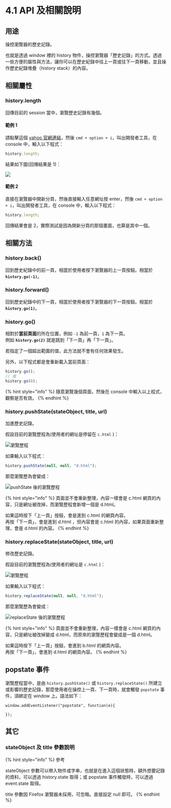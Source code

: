# 4.1 API 及相關說明

## 用途

操控瀏覽器的歷史記錄。

也就是透過 window 裡的 history 物件，操控瀏覽器「歷史記錄」的方式。透過一些方便的屬性與方法，讓你可以在歷史紀錄中往上一頁或往下一頁移動，並且操作歷史紀錄堆疊（history stack）的內容。



## 相關屬性

###

### history.length

回傳目前的 session 當中，瀏覽歷史記錄有幾個。

#### 範例 1

請點擊這個 [yahoo 官網連結](https://tw.yahoo.com)，然後 `cmd + option + i`，叫出開發者工具，在 console 中，輸入以下程式：

```javascript
history.length;
```

結果如下圖(回傳結果是 1)：

![](<../.gitbook/assets/history\_length\_ex1 (1).png>)

#### 範例 2

直接在瀏覽器中開新分頁，然後直接輸入任意網址按 enter，然後 `cmd + option + i`，叫出開發者工具，在 console 中，輸入以下程式：

```javascript
history.length;
```

回傳結果會是 2，實際測試是因為開新分頁的那個畫面，也算是其中一個。



## 相關方法

### history.back()

回到歷史紀錄中的前一頁，相當於使用者按下瀏覽器的上一頁按鈕。相當於 **`history.go(-1)`**。



### history.forward()

回到歷史紀錄中的下一頁，相當於使用者按下瀏覽器的下一頁按鈕。相當於 **`history.go(1)`**。



### history.go()

相對於**當前頁面**的所在位置，例如 `-1` 為前一頁，`1` 為下一頁。\
例如 **`history.go(2)`** 就是跳到「下一頁」再「下一頁」。

若指定了一個超出範圍的值，此方法就不會有任何效果發生。

另外，以下程式都是會重新載入當前頁面：

```javascript
history.go();
// 或
history.go(0);
```



{% hint style="info" %}
隨意瀏覽幾個頁面，然後在 console 中輸入以上程式，觀察是否有效。
{% endhint %}



### history.pushState(stateObject, title, url)

加進歷史記錄。

假設目前的瀏覽歷程為(使用者的網址是停留在 `c.html` )：

![瀏覽歷程](../.gitbook/assets/original\_history\_session.png)

如果輸入以下程式：

```javascript
history.pushState(null, null, "d.html");
```

那麼瀏覽歷為會變成：

![pushState 後的瀏覽歷程](../.gitbook/assets/original\_history\_pushstate.png)

{% hint style="info" %}
頁面並不會重新整理，內容一樣會是 c.html 網頁的內容，只是網址被改掉，而瀏覽歷程會新增一個是 d.html。

如果這時按下「上一頁」按鈕，會是進到 c.html 的網頁內容。\
再按「下一頁」，會是進到 d.html ，但內容會是 c.html 的內容，如果頁面重新整理，會是 d.html 的內容。
{% endhint %}





### history.replaceState(stateObject, title, url)

修改歷史記錄。

假設目前的瀏覽歷程為(使用者的網址是 `c.html` )：

![瀏覽歷程](<../.gitbook/assets/original\_history\_session (1).png>)

如果輸入以下程式：

```javascript
history.replaceState(null, null, "d.html");
```

那麼瀏覽歷為會變成：

![replaceState 後的瀏覽歷程](<../.gitbook/assets/original\_history\_replacestate 2.png>)

{% hint style="info" %}
頁面並不會重新整理，內容一樣會是 c.html 網頁的內容，只是網址被改掉變成 d.html，而原來的瀏覽歷程會變成是一個 d.html。

如果這時按下「上一頁」按鈕，會進到 b.html 的網頁內容。\
再按「下一頁」，會進到 d.html 的網頁內容。
{% endhint %}



## popstate 事件

瀏覽歷程當中，是由 `history.pushState()` 或 `history.replaceState()` 所建立或影響的歷史記錄，那麼使用者在操控上一頁、下一頁時，就會觸發 `popstate` 事件，須綁定在 window 上。語法如下：

```
window.addEventListener("popstate", function(e){
  
});
```



## 其它

### stateObject 及 title 參數說明

{% hint style="info" %}
參考

stateObject 參數可以帶入物件或字串，也就是在進入這個狀態時，額外想要記錄的資料，可以透過 history.state 取得；或 popstate 事件觸發時，可以透過 event.state 取得。

title 參數因 Firefox 瀏覽器未採用，可忽略。直接設定 null 即可。
{% endhint %}

